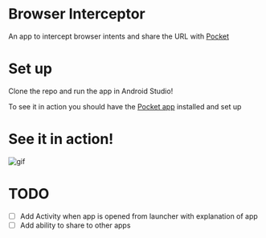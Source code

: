 # Browser Interceptor
An app to intercept browser intents and share the URL with [Pocket](https://getpocket.com)

# Set up
Clone the repo and run the app in Android Studio!

To see it in action you should have the [Pocket app](https://play.google.com/store/apps/details?id=com.ideashower.readitlater.pro&hl=en) installed and set up

# See it in action!

![gif](http://g.recordit.co/2UZq8RQkiG.gif)

# TODO
-[ ] Add Activity when app is opened from launcher with explanation of app
-[ ] Add ability to share to other apps
